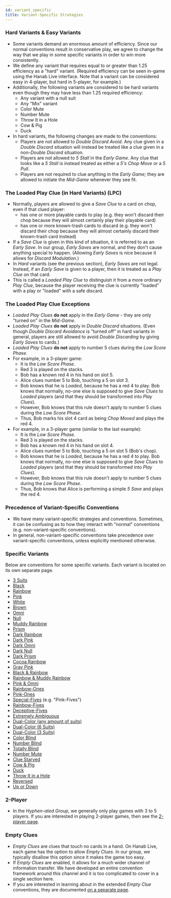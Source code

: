 ```yaml
---
id: variant_specific
title: Variant-Specific Strategies
---
```


### Hard Variants & Easy Variants

- Some variants demand an enormous amount of efficiency. Since our normal conventions result in conservative play, we agree to change the way that we play in some specific variants in order to win more consistently.
- We define any variant that requires equal to or greater than 1.25 efficiency as a "hard" variant. (Required efficiency can be seen in-game using the Hanab Live interface. Note that a variant can be considered easy in 4-player, but hard in 5-player, for example.)
- Additionally, the following variants are considered to be hard variants even though they may have less than 1.25 required efficiency:
  - Any variant with a null suit
  - Any "Mix" variant
  - Color Mute
  - Number Mute
  - Throw It in a Hole
  - Cow & Pig
  - Duck
- In hard variants, the following changes are made to the conventions:
  - Players are not allowed to *Double Discard Avoid*. Any clue given in a *Double Discard* situation will instead be treated like a clue given in a non-*Double Discard* situation.
  - Players are not allowed to *5 Stall* in the *Early Game*. Any clue that looks like a *5 Stall* is instead treated as either a *5's Chop Move* or a *5 Pull*.
  - Players are not required to clue anything in the *Early Game*; they are allowed to initiate the *Mid-Game* whenever they see fit.

### The Loaded Play Clue (in Hard Variants) (LPC)

- Normally, players are allowed to give a *Save Clue* to a card on chop, even if that clued player:
  - has one or more playable cards to play (e.g. they won't discard their chop because they will almost certainly play their playable card)
  - has one or more known-trash cards to discard (e.g. they won't discard their chop because they will almost certainly discard their known-trash card instead)
- If a *Save Clue* is given in this kind of situation, it is referred to as an *Early Save*. In our group, *Early Saves* are normal, and they don't cause anything special to happen. (Allowing *Early Saves* is nice because it allows for *Discard Modulation.*)
- In *Hard* variants (see the previous section), *Early Saves* are not legal. Instead, if an *Early Save* is given to a player, then it is treated as a *Play Clue* on that card.
- This is called a *Loaded Play Clue* to distinguish it from a more ordinary *Play Clue*, because the player receiving the clue is currently "loaded" with a play or "loaded" with a safe discard.

### The Loaded Play Clue Exceptions

- *Loaded Play Clues* **do not** apply in the *Early Game* - they are only "turned on" in the *Mid-Game*.
- *Loaded Play Clues* **do not** apply in *Double Discard* situations. (Even though *Double Discard Avoidance* is "turned off" in hard variants in general, players are still allowed to avoid *Double Discarding* by giving *Early Saves* to cards.)
- *Loaded Play Clues* **do not** apply to number 5 clues during the *Low Score Phase*.
- For example, in a 3-player game:
  - It is the *Low Score Phase*.
  - Red 3 is played on the stacks.
  - Bob has a known red 4 in his hand on slot 5.
  - Alice clues number 5 to Bob, touching a 5 on slot 3.
  - Bob knows that he is *Loaded*, because he has a red 4 to play. Bob knows that normally, no-one else is supposed to give *Save Clues* to *Loaded* players (and that they should be transformed into *Play Clues*).
  - However, Bob knows that this rule doesn't apply to number 5 clues during the *Low Score Phase*.
  - Thus, Bob marks his slot 4 card as being *Chop Moved* and plays the red 4.
- For example, in a 3-player game (similar to the last example):
  - It is the *Low Score Phase*.
  - Red 3 is played on the stacks.
  - Bob has a known red 4 in his hand on slot 4.
  - Alice clues number 5 to Bob, touching a 5 on slot 5 (Bob's chop).
  - Bob knows that he is *Loaded*, because he has a red 4 to play. Bob knows that normally, no-one else is supposed to give *Save Clues* to *Loaded* players (and that they should be transformed into *Play Clues*).
  - However, Bob knows that this rule doesn't apply to number 5 clues during the *Low Score Phase*.
  - Thus, Bob knows that Alice is performing a simple *5 Save* and plays the red 4.

### Precedence of Variant-Specific Conventions

- We have many variant-specific strategies and conventions. Sometimes, it can be confusing as to how they interact with "normal" conventions (e.g. non-variant-specific conventions).
- In general, non-variant-specific conventions take precedence over variant-specific conventions, unless explicitly mentioned otherwise.

### Specific Variants

Below are conventions for some specific variants. Each variant is located on its own separate page.

- [3 Suits](variant_specific/3_suits.md)
- [Black](variant_specific/black.md)
- [Rainbow](variant_specific/rainbow.md)
- [Pink](variant_specific/pink.md)
- [White](variant_specific/white.md)
- [Brown](variant_specific/brown.md)
- [Omni](variant_specific/omni.md)
- [Null](variant_specific/null.md)
- [Muddy Rainbow](variant_specific/muddy_rainbow_cocoa_rainbow.md)
- [Prism](variant_specific/prism.md)
- [Dark Rainbow](variant_specific/dark_rainbow.md)
- [Dark Pink](variant_specific/dark_pink.md)
- [Dark Omni](variant_specific/dark_omni_gray_pink.md)
- [Dark Null](variant_specific/dark_null.md)
- [Dark Prism](variant_specific/dark_prism.md)
- [Cocoa Rainbow](variant_specific/muddy_rainbow_cocoa_rainbow.md)
- [Gray Pink](variant_specific/dark_omni_gray_pink.md)
- [Black & Rainbow](variant_specific/black_rainbow.md)
- [Rainbow & Muddy Rainbow](variant_specific/rainbow_muddy_rainbow.md)
- [Pink & Omni](variant_specific/pink_omni.md)
- [Rainbow-Ones](variant_specific/rainbow_ones_rainbow_fives.md)
- [Pink-Ones](variant_specific/pink_ones.md)
- [Special-Fives](variant_specific/special_fives.md) (e.g. "Pink-Fives")
- [Rainbow-Fives](variant_specific/rainbow_ones_rainbow_fives.md)
- [Deceptive-Fives](variant_specific/deceptive_fives.md)
- [Extremely Ambiguous](variant_specific/extremely_ambiguous.md)
- [Dual-Color (any amount of suits)](variant_specific/dual_color.md)
- [Dual-Color (6 Suits)](variant_specific/dual_color_6_suits.md)
- [Dual-Color (3 Suits)](variant_specific/dual_color_3_suits.md)
- [Color Blind](variant_specific/color_blind.md)
- [Number Blind](variant_specific/number_blind.md)
- [Totally Blind](variant_specific/totally_blind.md)
- [Number Mute](variant_specific/number_mute.md)
- [Clue Starved](variant_specific/clue_starved.md)
- [Cow & Pig](variant_specific/cow_pig.md)
- [Duck](variant_specific/duck.md)
- [Throw It in a Hole](variant_specific/throw_it_in_a_hole.md)
- [Reversed](variant_specific/reversed.md)
- [Up or Down](variant_specific/up_or_down.md)

### 2-Player

- In the *Hyphen-ated Group*, we generally only play games with 3 to 5 players. If you are interested in playing 2-player games, then see the [2-player page](https://github.com/hanabi/hanabi.github.io/blob/main/misc/2-Player.md).

### Empty Clues

- *Empty Clues* are clues that touch no cards in a hand. On Hanab Live, each game has the option to allow *Empty Clues*. In our group, we typically disallow this option since it makes the game too easy.
- If *Empty Clues* are enabled, it allows for a much wider channel of information transfer. We have developed an entire convention framework around this channel and it is too complicated to cover in a single section here.
- If you are interested in learning about in the extended *Empty Clue* conventions, they are documented [on a separate page](https://github.com/hanabi/hanabi.github.io/blob/main/misc/Empty_Clues.md).
